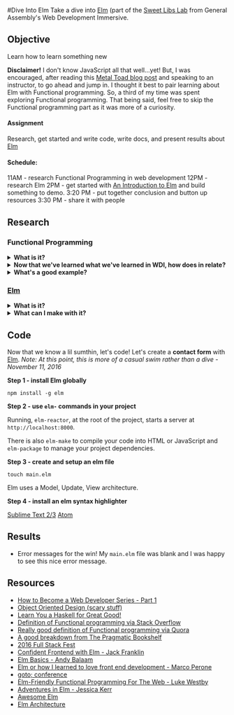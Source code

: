 #Dive Into Elm
Take a dive into [Elm][13] (part of the [Sweet Libs Lab][1] from General Assembly's Web Development Immersive.

## Objective

Learn how to learn something new

**Disclaimer!** I don't know JavaScript all that well...yet! But, I was encouraged, after reading this [Metal Toad blog post][2] and speaking to an instructor, to go ahead and jump in. I thought it best to pair learning about Elm with Functional programming. So, a third of my time was spent exploring Functional programming. That being said, feel free to skip the Functional programming part as it was more of a curiosity.

#### Assignment

Research, get started and write code, write docs, and present results about [Elm][13]

#### Schedule:

11AM - research Functional Programming in web development
12PM - research Elm
2PM - get started with [An Introduction to Elm][21] and build something to demo.
3:20 PM - put together conclusion and button up resources
3:30 PM - share it with people

## Research

### Functional Programming

<details>
  <summary><strong>What is it?</strong></summary>

  * What I know so far:
    - It's another programming paradigm.
    - It has something to do with _side effects_ i.e. stuff I write can cause things to happen that I didn't want.
  * After researching:
    - "Functional Programming, as far as I understand it, seeks to describe what you want done rather than specify how you want something done." [via Stack Overflow][7]
    - "Functional programming is a paradigm which concentrates on computing results rather than on performing actions." [via Quora][8]
    - "Functional code is characterised by one thing: the absence of side effects. It doesn’t rely on data outside the current function, and it doesn’t change data that exists outside the current function."[Mary Rose Cook][10]

</details>

<details>
  <summary><strong>Now that we've learned what we've learned in WDI, how does in relate?</strong></summary>

  * Apparently jQuery is a ["hybrid functional/imperative language"][7].
  * So far we've been building things using functions with implicit and explicit return values. Purely, Functional languages limits the _side effects_ of functions. Objects are immutable as opposed to being iterated on.

</details>

<details>
  <summary><strong>What's a good example?</strong></summary>

  * [Mary Rose Cook][10] provides the following:

  This is an unfunctional function:
  
  ```
  a = 0
  def increment():
    global a
    a += 1
  ```

  This is a functional function:

  ```
  def increment(a):
    return a + 1
  ```

</details>

### [Elm][13]

<details>
  <summary><strong>What is it?</strong></summary>

  * **Elm is a functional language that compiles to JavaScript**

  * Straight from the source, "Elm compiles to JavaScript, so trying out Elm is easy. Convert a small part of your app to Elm and embed it in JS." [http://elm-lang.org/][13]

  * It's alternative to writing JavaScript. "Elm is a cutting-edge functional programming language that you can use instead of JavaScript - or alongside it" [Richard Feldman][14]

  * It's _revolutionizing_ and _changing the game_ for Javascripteers.

  * You had me at "friendly errors". 
  "Elm is about:
    - No runtime errors in practice. No null. No undefined is not a function.
    - Friendly error messages that help you add features more quickly.
    - Well-architected code that stays well-architected as your app grows.
    - Automatically enforced semantic versioning for all Elm packages."
    [An Introduction to Elm][21]

</details>

<details>
  <summary><strong>What can I make with it?</strong></summary>

  * You can make anything that you would want to make with JavaScript.

</details>

## Code

Now that we know a lil sumthin, let's code! Let's create a **contact form** with [Elm][13].
_Note: At this point, this is more of a casual swim rather than a dive - November 11, 2016_

  **Step 1 - install Elm globally**
  
  `npm install -g elm`

  **Step 2 - use `elm-` commands in your project**

  Running, `elm-reactor`, at the root of the project, starts a server at `http://localhost:8000`.

  There is also `elm-make` to compile your code into HTML or JavaScript and `elm-package` to manage your project dependencies.

  **Step 3 - create and setup an elm file**

  `touch main.elm`

  Elm uses a Model, Update, View architecture.

  **Step 4 - install an elm syntax highlighter**

  [Sublime Text 2/3][23]
  [Atom][24]


## Results
- Error messages for the win! My `main.elm` file was blank and I was happy to see this nice error message.




## Resources

- [How to Become a Web Developer Series - Part 1][3]
- [Object Oriented Design (scary stuff)][5]
- [Learn You a Haskell for Great Good!][6]
- [Definition of Functional programming via Stack Overflow][7]
- [Really good definition of Functional programming via Quora][8]
- [A good breakdown from The Pragmatic Bookshelf][9]
- [2016 Full Stack Fest][12]
- [Confident Frontend with Elm - Jack Franklin][11]
- [Elm Basics - Andy Balaam][15]
- [Elm or how I learned to love front end development - Marco Perone][16]
- [goto; conference][17]
- [Elm-Friendly Functional Programming For The Web - Luke Westby][18]
- [Adventures in Elm - Jessica Kerr][19]
- [Awesome Elm][20]
- [Elm Architecture][22]


[1]:https://github.com/ga-wdi-exercises/sweet-libs
[2]:http://www.metaltoad.com/blog/on-javascript
[3]:http://aestheticio.com/how-to-become-a-web-developer-part-1/
[4]:http://aestheticio.com/become-web-developer-part-3-object-oriented-design/
[5]:http://butunclebob.com/ArticleS.UncleBob.PrinciplesOfOod
[6]:http://learnyouahaskell.com/
[7]:http://stackoverflow.com/questions/602444/what-is-functional-declarative-and-imperative-programming
[8]:https://www.quora.com/What-is-functional-programming
[9]:https://pragprog.com/magazines/2013-01/functional-programming-basics
[10]:https://maryrosecook.com/blog/post/a-practical-introduction-to-functional-programming
[11]:https://www.youtube.com/watch?v=rDQ22Yg3Fms
[12]:https://2016.fullstackfest.com/
[13]:http://elm-lang.org/
[14]:https://www.youtube.com/watch?v=zBHB9i8e3Kc
[15]:https://www.youtube.com/watch?v=g48K6ABfRzA
[16]:https://www.youtube.com/watch?v=DX28Hyn8gQw
[17]:http://gotocon.com/
[18]:https://www.youtube.com/watch?v=tN5UmM2yZPY
[19]:https://www.youtube.com/watch?v=cgXhMc8M4X4
[20]:https://github.com/isRuslan/awesome-elm
[21]:https://guide.elm-lang.org/
[22]:https://github.com/evancz/elm-architecture-tutorial/
[23]:https://github.com/deadfoxygrandpa/Elm.tmLanguage
[24]:https://atom.io/packages/language-elm
